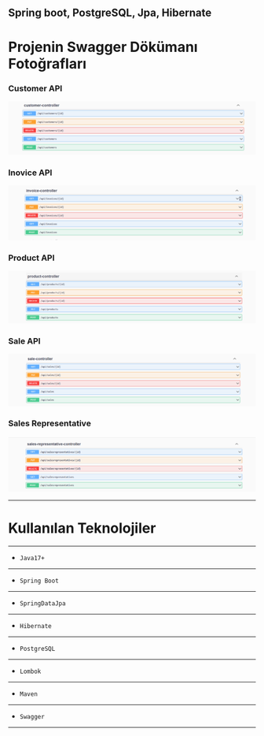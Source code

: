 Spring boot, PostgreSQL, Jpa, Hibernate
---

# Projenin Swagger Dökümanı Fotoğrafları

### Customer API
![](https://github.com/ynskrc23/sales-tracking/blob/master/image/customer.PNG)

### Inovice API
![](https://github.com/ynskrc23/sales-tracking/blob/master/image/inovice.PNG)

### Product API
![](https://github.com/ynskrc23/sales-tracking/blob/master/image/product.PNG)

### Sale API
![](https://github.com/ynskrc23/sales-tracking/blob/master/image/sale.PNG)

### Sales Representative
![](https://github.com/ynskrc23/sales-tracking/blob/master/image/sales-rep.PNG)

--- 
# Kullanılan Teknolojiler
---
- `Java17+`
---

- `Spring Boot`
---

- `SpringDataJpa`
---

- `Hibernate`
---

- `PostgreSQL`
---

- `Lombok`
---

- `Maven`
---

- `Swagger`
---

